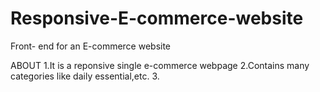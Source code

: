 # Responsive-E-commerce-website
Front- end for an E-commerce website

ABOUT
1.It is a reponsive single e-commerce webpage
2.Contains many categories like daily essential,etc.
3.
